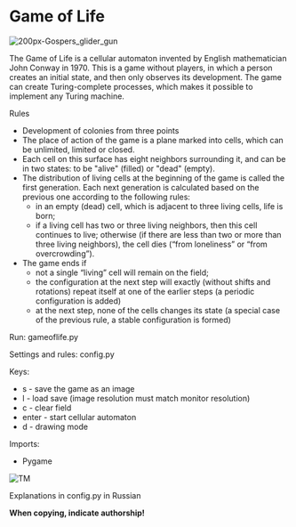# Game of Life

![200px-Gospers_glider_gun](https://github.com/bolgaro4ka/gameoflife/assets/123888141/c31c4f4f-ed61-4a2e-a0b5-130a1ddfcad8)

The Game of Life is a cellular automaton invented by English mathematician John Conway in 1970. This is a game without players, in which a person creates an initial state, and then only observes its development. The game can create Turing-complete processes, which makes it possible to implement any Turing machine.

Rules

- Development of colonies from three points
- The place of action of the game is a plane marked into cells, which can be unlimited, limited or closed.
- Each cell on this surface has eight neighbors surrounding it, and can be in two states: to be "alive" (filled) or "dead" (empty).
- The distribution of living cells at the beginning of the game is called the first generation. Each next generation is calculated based on the previous one according to the following rules:
    - in an empty (dead) cell, which is adjacent to three living cells, life is born;
    - if a living cell has two or three living neighbors, then this cell continues to live; otherwise (if there are less than two or more than three living neighbors), the cell dies (“from loneliness” or “from overcrowding”).
- The game ends if
    - not a single “living” cell will remain on the field;
    - the configuration at the next step will exactly (without shifts and rotations) repeat itself at one of the earlier steps (a periodic configuration is added)
    - at the next step, none of the cells changes its state (a special case of the previous rule, a stable configuration is formed)

Run: gameoflife.py

Settings and rules: config.py

Keys:
- s - save the game as an image
- l - load save (image resolution must match monitor resolution)
- c - clear field
- enter - start cellular automaton
- d - drawing mode

Imports:
- Pygame

![TM](https://github.com/bolgaro4ka/gameoflife/assets/123888141/52b8a841-c348-4016-bf43-12f7ae61d39f)

Explanations in config.py in Russian

**When copying, indicate authorship!**
